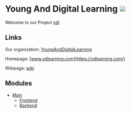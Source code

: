 
# Young And Digital Learning <img src="https://lh3.googleusercontent.com/wA9udP26HzP6hCG5JTUKRh70cBlcJthMSoePE3y_HaVlkaF7fGtVt4pQsW1uX-CTeMJz6srb30vOBHReuhVmrZhJWZGkvIbg0oOpQ8oDLt3EQtkDV8egxIjAHsD0sofhTiLU9mU3=w1440-h681-no" height="20">

Welcome to our Project [ydl](https://github.com/YoungAndDigitalLearning/ydl).

## Links 
Our organization: [YoungAndDigitalLearning](https://github.com/YoungAndDigitalLearning)

Homepage: [www.ydlearning.com](https://ydlearning.com/)

Wikipage: [wiki](https://github.com/YoungAndDigitalLearning/ydl/wiki)

## Modules

- [Main](https://github.com/YoungAndDigitalLearning/DjangoBlockchained)
  - [Frontend](https://github.com/YoungAndDigitalLearning/ydl-front)
  - [Backend](https://github.com/YoungAndDigitalLearning/ydl-api)

